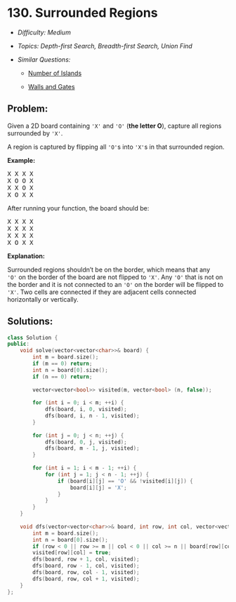 # 130. Surrounded Regions

* *Difficulty: Medium*

* *Topics: Depth-first Search, Breadth-first Search, Union Find*

* *Similar Questions:*

  * [Number of Islands](number-of-islands.md)

  * [Walls and Gates](walls-and-gates.md)

## Problem:

<p>Given a 2D board containing <code>&#39;X&#39;</code> and <code>&#39;O&#39;</code> (<strong>the letter O</strong>), capture all regions surrounded by <code>&#39;X&#39;</code>.</p>

<p>A region is captured by flipping all <code>&#39;O&#39;</code>s into <code>&#39;X&#39;</code>s in that surrounded region.</p>

<p><strong>Example:</strong></p>

<pre>
X X X X
X O O X
X X O X
X O X X
</pre>

<p>After running your function, the board should be:</p>

<pre>
X X X X
X X X X
X X X X
X O X X
</pre>

<p><strong>Explanation:</strong></p>

<p>Surrounded regions shouldn&rsquo;t be on the border, which means that any <code>&#39;O&#39;</code>&nbsp;on the border of the board are not flipped to <code>&#39;X&#39;</code>. Any <code>&#39;O&#39;</code>&nbsp;that is not on the border and it is not connected to an <code>&#39;O&#39;</code>&nbsp;on the border will be flipped to <code>&#39;X&#39;</code>. Two cells are connected if they are adjacent cells connected horizontally or vertically.</p>

## Solutions:

```c++
class Solution {
public:
    void solve(vector<vector<char>>& board) {
        int m = board.size();
        if (m == 0) return;
        int n = board[0].size();
        if (n == 0) return;
        
        vector<vector<bool>> visited(m, vector<bool> (n, false));
        
        for (int i = 0; i < m; ++i) {
            dfs(board, i, 0, visited);
            dfs(board, i, n - 1, visited);
        }
        
        for (int j = 0; j < n; ++j) {
            dfs(board, 0, j, visited);
            dfs(board, m - 1, j, visited);
        }
        
        for (int i = 1; i < m - 1; ++i) {
            for (int j = 1; j < n - 1; ++j) {
                if (board[i][j] == 'O' && !visited[i][j]) {
                    board[i][j] = 'X';
                }
            }
        }
    }
    
    void dfs(vector<vector<char>>& board, int row, int col, vector<vector<bool>>& visited) {
        int m = board.size();
        int n = board[0].size();
        if (row < 0 || row >= m || col < 0 || col >= n || board[row][col] == 'X' || visited[row][col])    return;
        visited[row][col] = true;
        dfs(board, row + 1, col, visited);
        dfs(board, row - 1, col, visited);
        dfs(board, row, col - 1, visited);
        dfs(board, row, col + 1, visited);
    }
};
```
